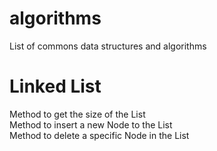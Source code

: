 algorithms
==========

List of commons data structures and algorithms

Linked List
==========

Method to get the size of the List		
Method to insert a new Node to the List		
Method to delete a specific Node in the List		

